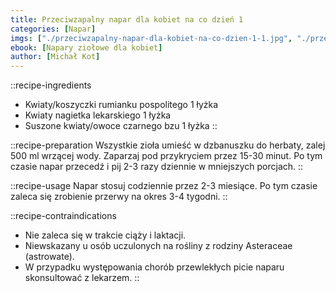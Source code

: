 ```yaml
---
title: Przeciwzapalny napar dla kobiet na co dzień 1
categories: [Napar]
imgs: ["./przeciwzapalny-napar-dla-kobiet-na-co-dzien-1-1.jpg", "./przeciwzapalny-napar-dla-kobiet-na-co-dzien-1-2.jpg"]
ebook: [Napary ziołowe dla kobiet]
author: [Michał Kot]
---
```


::recipe-ingredients
- Kwiaty/koszyczki rumianku pospolitego 1 łyżka
- Kwiaty nagietka lekarskiego 1 łyżka
- Suszone kwiaty/owoce czarnego bzu 1 łyżka
::

::recipe-preparation
Wszystkie zioła umieść w dzbanuszku do herbaty, zalej 500 ml wrzącej wody. Zaparzaj pod przykryciem przez 15-30 minut. Po tym czasie napar przecedź i pij 2-3 razy dziennie w mniejszych porcjach.
::

::recipe-usage
Napar stosuj codziennie przez 2-3 miesiące. Po tym czasie zaleca się zrobienie przerwy na okres 3-4 tygodni.
::

::recipe-contraindications
- Nie zaleca się w trakcie ciąży i laktacji.
- Niewskazany u osób uczulonych na rośliny z rodziny Asteraceae (astrowate).
- W przypadku występowania chorób przewlekłych picie naparu skonsultować z lekarzem.
::